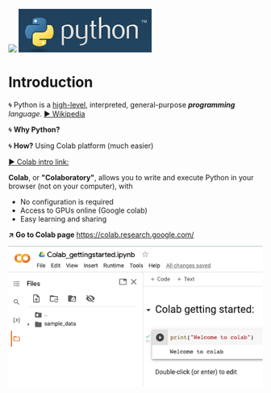 ![](/img/pythonlogo.png)
![](https://github.com/MK316/workshop22/blob/9f2fd7ea78dc85c7e3ad2ec24db76dd75f755b95/img/pythonlogo.png)
# Introduction   

🌀  Python is a [high-level]("https://en.wikipedia.org/wiki/High-level_programming_language"), interpreted, general-purpose _**programming** language._ [▶️ Wikipedia]("https://en.wikipedia.org/wiki/Python_(programming_language)")  

🌀  **Why Python?**  

🌀  **How?** Using Colab platform (much easier)

[▶️  Colab intro link:]("https://colab.research.google.com/?utm_source=scs-index#scrollTo=5fCEDCU_qrC0")  

**Colab**, or **"Colaboratory"**, allows you to write and execute Python in your browser (not on your computer), with

* No configuration is required
* Access to GPUs online (Google colab)
* Easy learning and sharing  

**↗️ Go to Colab page** https://colab.research.google.com/  

![](https://github.com/MK316/workshop22/blob/9f2fd7ea78dc85c7e3ad2ec24db76dd75f755b95/img/colab.png)




  


